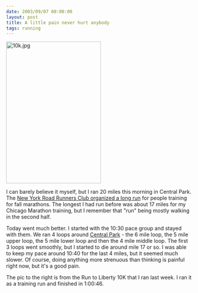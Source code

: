 ```yaml
---
date: 2003/09/07 00:00:00
layout: post
title: A little pain never hurt anybody
tags: running
---
```


[<img src="http://kurup.org/photo/images/9499/10k.jpg" height="384" width="256" alt="10k.jpg" />](http://kurup.org/photo/photo?photo_id=9496)

I can barely believe it myself, but I ran 20 miles this morning in Central Park. The [New York Road Runners Club organized a long run](http://www.nyrrc.org/race/2003/r0906x00.htm) for people training for fall marathons. The longest I had run before was about 17 miles for my Chicago Marathon training, but I remember that "run" being mostly walking in the second half.

Today went much better. I started with the 10:30 pace group and stayed with them. We ran 4 loops around [Central Park](http://www.nyrr.org/divisions/training/cpdistances.html) - the 6 mile loop, the 5 mile upper loop, the 5 mile lower loop and then the 4 mile middle loop. The first 3 loops went smoothly, but I started to die around mile 17 or so. I was able to keep my pace around 10:40 for the last 4 miles, but it seemed much slower. Of course, doing anything more strenuous than thinking is painful right now, but it's a good pain. 

The pic to the right is from the Run to Liberty 10K that I ran last week. I ran it as a training run and finished in 1:00:46.
